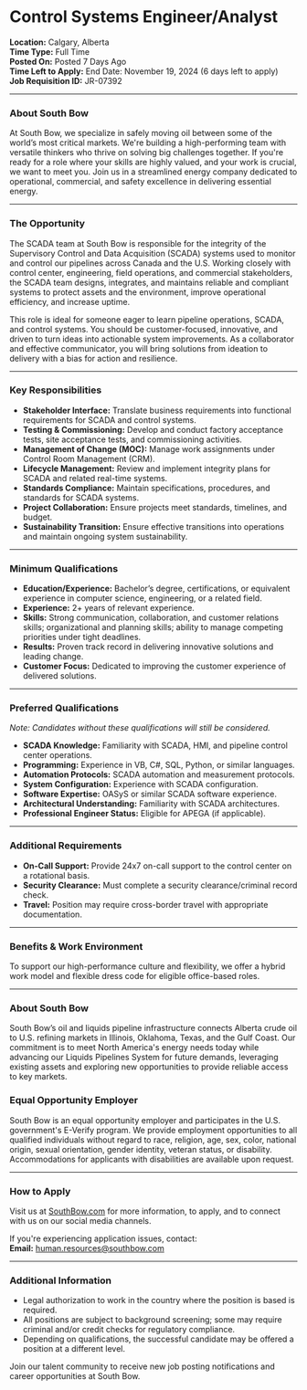 # Control Systems Engineer/Analyst  
**Location:** Calgary, Alberta  
**Time Type:** Full Time  
**Posted On:** Posted 7 Days Ago  
**Time Left to Apply:** End Date: November 19, 2024 (6 days left to apply)  
**Job Requisition ID:** JR-07392  

---

### About South Bow
At South Bow, we specialize in safely moving oil between some of the world’s most critical markets. We're building a high-performing team with versatile thinkers who thrive on solving big challenges together. If you're ready for a role where your skills are highly valued, and your work is crucial, we want to meet you. Join us in a streamlined energy company dedicated to operational, commercial, and safety excellence in delivering essential energy.

---

### The Opportunity
The SCADA team at South Bow is responsible for the integrity of the Supervisory Control and Data Acquisition (SCADA) systems used to monitor and control our pipelines across Canada and the U.S. Working closely with control center, engineering, field operations, and commercial stakeholders, the SCADA team designs, integrates, and maintains reliable and compliant systems to protect assets and the environment, improve operational efficiency, and increase uptime.

This role is ideal for someone eager to learn pipeline operations, SCADA, and control systems. You should be customer-focused, innovative, and driven to turn ideas into actionable system improvements. As a collaborator and effective communicator, you will bring solutions from ideation to delivery with a bias for action and resilience.

---

### Key Responsibilities
- **Stakeholder Interface:** Translate business requirements into functional requirements for SCADA and control systems.
- **Testing & Commissioning:** Develop and conduct factory acceptance tests, site acceptance tests, and commissioning activities.
- **Management of Change (MOC):** Manage work assignments under Control Room Management (CRM).
- **Lifecycle Management:** Review and implement integrity plans for SCADA and related real-time systems.
- **Standards Compliance:** Maintain specifications, procedures, and standards for SCADA systems.
- **Project Collaboration:** Ensure projects meet standards, timelines, and budget.
- **Sustainability Transition:** Ensure effective transitions into operations and maintain ongoing system sustainability.

---

### Minimum Qualifications
- **Education/Experience:** Bachelor’s degree, certifications, or equivalent experience in computer science, engineering, or a related field.
- **Experience:** 2+ years of relevant experience.
- **Skills:** Strong communication, collaboration, and customer relations skills; organizational and planning skills; ability to manage competing priorities under tight deadlines.
- **Results:** Proven track record in delivering innovative solutions and leading change.
- **Customer Focus:** Dedicated to improving the customer experience of delivered solutions.

---

### Preferred Qualifications
*Note: Candidates without these qualifications will still be considered.*
- **SCADA Knowledge:** Familiarity with SCADA, HMI, and pipeline control center operations.
- **Programming:** Experience in VB, C#, SQL, Python, or similar languages.
- **Automation Protocols:** SCADA automation and measurement protocols.
- **System Configuration:** Experience with SCADA configuration.
- **Software Expertise:** OASyS or similar SCADA software experience.
- **Architectural Understanding:** Familiarity with SCADA architectures.
- **Professional Engineer Status:** Eligible for APEGA (if applicable).

---

### Additional Requirements
- **On-Call Support:** Provide 24x7 on-call support to the control center on a rotational basis.
- **Security Clearance:** Must complete a security clearance/criminal record check.
- **Travel:** Position may require cross-border travel with appropriate documentation.

---

### Benefits & Work Environment
To support our high-performance culture and flexibility, we offer a hybrid work model and flexible dress code for eligible office-based roles.

---

### About South Bow
South Bow’s oil and liquids pipeline infrastructure connects Alberta crude oil to U.S. refining markets in Illinois, Oklahoma, Texas, and the Gulf Coast. Our commitment is to meet North America's energy needs today while advancing our Liquids Pipelines System for future demands, leveraging existing assets and exploring new opportunities to provide reliable access to key markets.

### Equal Opportunity Employer
South Bow is an equal opportunity employer and participates in the U.S. government's E-Verify program. We provide employment opportunities to all qualified individuals without regard to race, religion, age, sex, color, national origin, sexual orientation, gender identity, veteran status, or disability. Accommodations for applicants with disabilities are available upon request.

---

### How to Apply
Visit us at [SouthBow.com](http://SouthBow.com) for more information, to apply, and to connect with us on our social media channels.

If you're experiencing application issues, contact:  
**Email:** [human.resources@southbow.com](mailto:human.resources@southbow.com)

---

### Additional Information
* Legal authorization to work in the country where the position is based is required.  
* All positions are subject to background screening; some may require criminal and/or credit checks for regulatory compliance.
* Depending on qualifications, the successful candidate may be offered a position at a different level.

Join our talent community to receive new job posting notifications and career opportunities at South Bow.
